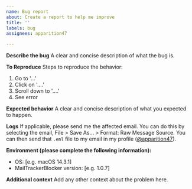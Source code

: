 ```yaml
---
name: Bug report
about: Create a report to help me improve
title: ''
labels: bug
assignees: apparition47

---
```


**Describe the bug**
A clear and concise description of what the bug is.

**To Reproduce**
Steps to reproduce the behavior:
1. Go to '...'
2. Click on '....'
3. Scroll down to '....'
4. See error

**Expected behavior**
A clear and concise description of what you expected to happen.

**Logs**
If applicable, please send me the affected email. You can do this by selecting the email, File > Save As... > Format: Raw Message Source. You can then send that `.eml` file to my email in my profile ([@apparition47](https://github.com/apparition47)).

**Environment (please complete the following information):**
 - OS: [e.g. macOS 14.3.1]
 - MailTrackerBlocker version: [e.g. 1.0.7]

**Additional context**
Add any other context about the problem here.
